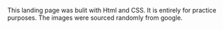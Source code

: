 This landing page was bulit with Html and CSS. It is entirely for practice purposes. 
The images were sourced randomly from google.
